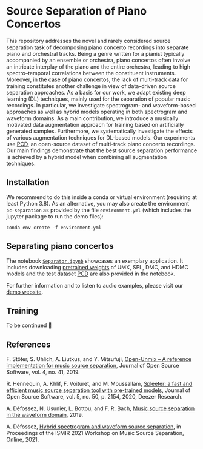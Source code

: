 # Source Separation of Piano Concertos

This repository addresses the novel and rarely considered source separation task of decomposing piano concerto recordings into separate piano and orchestral tracks. 
Being a genre written for a pianist typically accompanied by an ensemble or orchestra, piano concertos often involve an intricate interplay of the piano and the entire orchestra,
leading to high spectro–temporal correlations between the constituent instruments. Moreover, in the case of piano concertos, the lack of multi-track data for training constitutes another challenge in view of data-driven source separation approaches. As a basis for our work, we adapt existing deep learning (DL) techniques, mainly used for the separation of popular music recordings. In particular, we investigate spectrogram- and waveform-based approaches  as well as hybrid models operating in both spectrogram and waveform domains. As a main contribution, we introduce a musically motivated data augmentation approach for training based on artificially generated samples. Furthermore, we systematically investigate the effects of various augmentation techniques for DL-based models. Our experiments use [PCD](https://www.audiolabs-erlangen.de/resources/MIR/PCD), an open-source dataset of multi-track piano concerto recordings. Our main findings demonstrate that the best source separation performance is achieved by a hybrid model when combining all augmentation techniques.


## Installation

We recommend to do this inside a conda or virtual environment (requiring at least Python 3.8). As an alternative, you may also create the environment ``pc-separation`` as provided by the file ``environment.yml`` (which includes the jupyter package to run the demo files):
```
conda env create -f environment.yml
```

## Separating piano concertos
The notebook [``Separator.ipynb``](https://github.com/yiitozer/pc-separation/blob/master/Separator.ipynb) showcases an exemplary application. It includes downloading [pretrained weights](https://drive.google.com/drive/folders/1-zcdkHWUcfehaTjoxp-eCjAjZevDGxSu) of UMX, SPL, DMC, and HDMC models and the test dataset [PCD](https://www.audiolabs-erlangen.de/resources/MIR/PCD) are also provided in the notebook.

For further information and to listen to audio examples, please visit our [demo website](https://audiolabs-erlangen.de/resources/MIR/2023-PianoConcertoSeparation).


## Training
To be continued :ghost:


## References

F. Stöter, S. Uhlich, A. Liutkus, and Y. Mitsufuji, [Open-Unmix – A reference implementation for music source separation](https://github.com/sigsep/open-unmix-pytorch), Journal of Open Source Software, vol. 4, no. 41, 2019.

R. Hennequin, A. Khlif, F. Voituret, and M. Moussallam, [Spleeter: a fast and efficient music source separation tool with pre-trained models](https://github.com/deezer/spleeter/tree/master), Journal of Open Source Software, vol. 5, no. 50, p. 2154, 2020, Deezer Research. 

A. Défossez, N. Usunier, L. Bottou, and F. R. Bach, [Music source separation in the waveform domain](https://github.com/facebookresearch/demucs), 2019. 

A. Défossez, [Hybrid spectrogram and waveform source separation](https://github.com/facebookresearch/demucs), in Proceedings of the ISMIR 2021 Workshop on Music Source Separation, Online, 2021.
